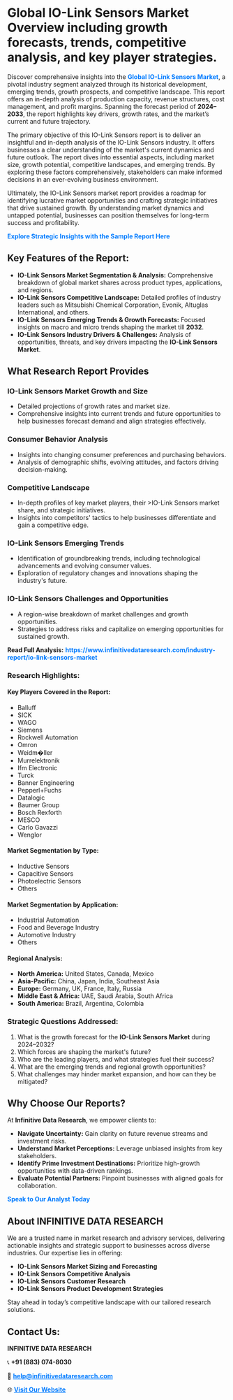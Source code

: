 <h1>Global IO-Link Sensors Market Overview including growth forecasts, trends, competitive analysis, and key player strategies.</h1>
<p>
Discover comprehensive insights into the 
<a href="https://www.infinitivedataresearch.com/industry-report/io-link-sensors-market" rel="dofollow" style="color: #007BFF; text-decoration: none;"><strong>Global IO-Link Sensors Market</strong></a>, a pivotal industry segment analyzed through its historical development, emerging trends, growth prospects, and competitive landscape. This report offers an in-depth analysis of production capacity, revenue structures, cost management, and profit margins. Spanning the forecast period of <strong>2024–2033</strong>, the report highlights key drivers, growth rates, and the market’s current and future trajectory.
</p>
<p>
The primary objective of this IO-Link Sensors report is to deliver an insightful and in-depth analysis of the IO-Link Sensors industry. It offers businesses a clear understanding of the market's current dynamics and future outlook. The report dives into essential aspects, including market size, growth potential, competitive landscapes, and emerging trends. By exploring these factors comprehensively, stakeholders can make informed decisions in an ever-evolving business environment.
</p>
<p>
Ultimately, the IO-Link Sensors market report provides a roadmap for identifying lucrative market opportunities and crafting strategic initiatives that drive sustained growth. By understanding market dynamics and untapped potential, businesses can position themselves for long-term success and profitability.
</p>
<p>
<a href="https://www.infinitivedataresearch.com/request-sample/reportId=107043" style="color: #007BFF; text-decoration: none;"><strong>Explore Strategic Insights with the Sample Report Here</strong></a>
</p>

<h2>Key Features of the Report:</h2>
<ul>
<li><strong>IO-Link Sensors Market Segmentation & Analysis:</strong> Comprehensive breakdown of global market shares across product types, applications, and regions.</li>
<li><strong>IO-Link Sensors Competitive Landscape:</strong> Detailed profiles of industry leaders such as Mitsubishi Chemical Corporation, Evonik, Altuglas International, and others.</li>
<li><strong>IO-Link Sensors Emerging Trends & Growth Forecasts:</strong> Focused insights on macro and micro trends shaping the market till <strong>2032</strong>.</li>
<li><strong>IO-Link Sensors Industry Drivers & Challenges:</strong> Analysis of opportunities, threats, and key drivers impacting the <strong>IO-Link Sensors Market</strong>.</li>
</ul>

<h2>What Research Report Provides</h2>
<h3>IO-Link Sensors Market Growth and Size</h3>
<ul>
<li>Detailed projections of growth rates and market size.</li>
<li>Comprehensive insights into current trends and future opportunities to help businesses forecast demand and align strategies effectively.</li>
</ul>

<h3>Consumer Behavior Analysis</h3>
<ul>
<li>Insights into changing consumer preferences and purchasing behaviors.</li>
<li>Analysis of demographic shifts, evolving attitudes, and factors driving decision-making.</li>
</ul>

<h3>Competitive Landscape</h3>
<ul>
<li>In-depth profiles of key market players, their >IO-Link Sensors market share, and strategic initiatives.</li>
<li>Insights into competitors' tactics to help businesses differentiate and gain a competitive edge.</li>
</ul>

<h3>IO-Link Sensors Emerging Trends</h3>
<ul>
<li>Identification of groundbreaking trends, including technological advancements and evolving consumer values.</li>
<li>Exploration of regulatory changes and innovations shaping the industry's future.</li>
</ul>

<h3>IO-Link Sensors Challenges and Opportunities</h3>
<ul>
<li>A region-wise breakdown of market challenges and growth opportunities.</li>
<li>Strategies to address risks and capitalize on emerging opportunities for sustained growth.</li>
</ul>
<p><strong>Read Full Analysis:</strong> <a href="https://www.infinitivedataresearch.com/industry-report/io-link-sensors-market" rel="dofollow" style="color: #007BFF; text-decoration: none;"><strong>https://www.infinitivedataresearch.com/industry-report/io-link-sensors-market</strong></a></p>
<h3>Research Highlights:</h3>
<h4>Key Players Covered in the Report:</h4>
<ul><li>Balluff</li><li>SICK</li><li>WAGO</li><li>Siemens</li><li>Rockwell Automation</li><li>Omron</li><li>Weidm�ller</li><li>Murrelektronik</li><li>Ifm Electronic</li><li>Turck</li><li>Banner Engineering</li><li>Pepperl+Fuchs</li><li>Datalogic</li><li>Baumer Group</li><li>Bosch Rexforth</li><li>MESCO</li><li>Carlo Gavazzi</li><li>Wenglor</li></ul>
<h4>Market Segmentation by Type:</h4>
<ul><li>Inductive Sensors</li><li>Capacitive Sensors</li><li>Photoelectric Sensors</li><li>Others</li></ul>
<h4>Market Segmentation by Application:</h4>
<ul><li>Industrial Automation</li><li>Food and Beverage Industry</li><li>Automotive Industry</li><li>Others</li></ul>

<h4>Regional Analysis:</h4>
<ul>
<li><strong>North America:</strong> United States, Canada, Mexico</li>
<li><strong>Asia-Pacific:</strong> China, Japan, India, Southeast Asia</li>
<li><strong>Europe:</strong> Germany, UK, France, Italy, Russia</li>
<li><strong>Middle East & Africa:</strong> UAE, Saudi Arabia, South Africa</li>
<li><strong>South America:</strong> Brazil, Argentina, Colombia</li>
</ul>

<h3>Strategic Questions Addressed:</h3>
<ol>
<li>What is the growth forecast for the <strong>IO-Link Sensors Market</strong> during 2024–2032?</li>
<li>Which forces are shaping the market's future?</li>
<li>Who are the leading players, and what strategies fuel their success?</li>
<li>What are the emerging trends and regional growth opportunities?</li>
<li>What challenges may hinder market expansion, and how can they be mitigated?</li>
</ol>

<h2>Why Choose Our Reports?</h2>
<p>At <strong>Infinitive Data Research</strong>, we empower clients to:</p>
<ul>
<li><strong>Navigate Uncertainty:</strong> Gain clarity on future revenue streams and investment risks.</li>
<li><strong>Understand Market Perceptions:</strong> Leverage unbiased insights from key stakeholders.</li>
<li><strong>Identify Prime Investment Destinations:</strong> Prioritize high-growth opportunities with data-driven rankings.</li>
<li><strong>Evaluate Potential Partners:</strong> Pinpoint businesses with aligned goals for collaboration.</li>
</ul>
<p><a href="https://www.infinitivedataresearch.com/industry-report/io-link-sensors-market" rel="dofollow" style="color: #007BFF; text-decoration: none;"><strong>Speak to Our Analyst Today</strong></a></p>

<h2>About INFINITIVE DATA RESEARCH</h2>
<p>We are a trusted name in market research and advisory services, delivering actionable insights and strategic support to businesses across diverse industries. Our expertise lies in offering:</p>
<ul>
<li><strong>IO-Link Sensors Market Sizing and Forecasting</strong></li>
<li><strong>IO-Link Sensors Competitive Analysis</strong></li>
<li><strong>IO-Link Sensors Customer Research</strong></li>
<li><strong>IO-Link Sensors Product Development Strategies</strong></li>
</ul>
<p>Stay ahead in today’s competitive landscape with our tailored research solutions.</p>

<h2>Contact Us:</h2>
<p><strong>INFINITIVE DATA RESEARCH</strong></p>
<p>📞 <strong>+91 (883) 074-8030</strong></p>
<p>📧 <strong><a href="mailto:help@infinitivedataresearch.com" style="color: #007BFF;">help@infinitivedataresearch.com</a></strong></p>
<p>🌐 <strong><a href="https://www.infinitivedataresearch.com" rel="dofollow" style="color: #007BFF;">Visit Our Website</a></strong></p>